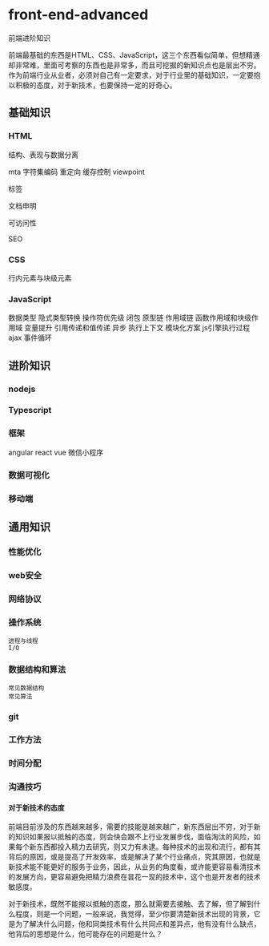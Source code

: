 # front-end-advanced
前端进阶知识

前端最基础的东西是HTML、CSS、JavaScript，这三个东西看似简单，但想精通却非常难，里面可考察的东西也是非常多，而且可挖掘的新知识点也是层出不穷。
作为前端行业从业者，必须对自己有一定要求，对于行业里的基础知识，一定要抱以积极的态度，对于新技术，也要保持一定的好奇心。

## 基础知识

### HTML
结构、表现与数据分离

mta
    字符集编码
    重定向
    缓存控制
    viewpoint

标签

文档申明

可访问性

SEO

### CSS
行内元素与块级元素



### JavaScript
数据类型
隐式类型转换
操作符优先级
闭包
原型链
作用域链
函数作用域和块级作用域
变量提升
引用传递和值传递
异步
执行上下文
模块化方案
js引擎执行过程
ajax
事件循环

## 进阶知识

### nodejs

### Typescript

### 框架
angular
react
vue
微信小程序

### 数据可视化

### 移动端

## 通用知识
### 性能优化
### web安全
### 网络协议
### 操作系统
    进程与线程
    I/O

### 数据结构和算法
    常见数据结构
    常见算法
### git
### 工作方法
### 时间分配
### 沟通技巧

#### 对于新技术的态度

前端目前涉及的东西越来越多，需要的技能是越来越广，新东西层出不穷，对于新的知识如果报以抵触的态度，则会快会跟不上行业发展步伐，面临淘汰的风险，如果每个新东西都投入精力去研究，则又力有未逮。每种技术的出现和流行，都有其背后的原因，或是提高了开发效率，或是解决了某个行业痛点，究其原因，也就是新技术能不能更好的服务于业务，因此，从业务的角度看，或许能更容易看清技术的发展方向，更容易避免把精力浪费在昙花一现的技术中，这个也是开发者的技术敏感度。

对于新技术，既然不能报以抵触的态度，那么就需要去接触、去了解，但了解到什么程度，则是一个问题，一般来说，我觉得，至少你要清楚新技术出现的背景，它是为了解决什么问题，他和同类技术有什么共同点和差异点，他有没有什么缺点，他背后的思想是什么，他可能存在的问题是什么？

